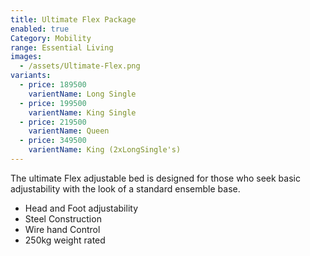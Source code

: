 ```yaml
---
title: Ultimate Flex Package
enabled: true
Category: Mobility
range: Essential Living
images:
  - /assets/Ultimate-Flex.png
variants:
  - price: 189500
    varientName: Long Single
  - price: 199500
    varientName: King Single
  - price: 219500
    varientName: Queen
  - price: 349500
    varientName: King (2xLongSingle's)
---
```


The ultimate Flex adjustable bed is designed for those who seek basic adjustability with the look of a standard ensemble base.
* Head and Foot adjustability
* Steel Construction
* Wire hand Control
* 250kg weight rated